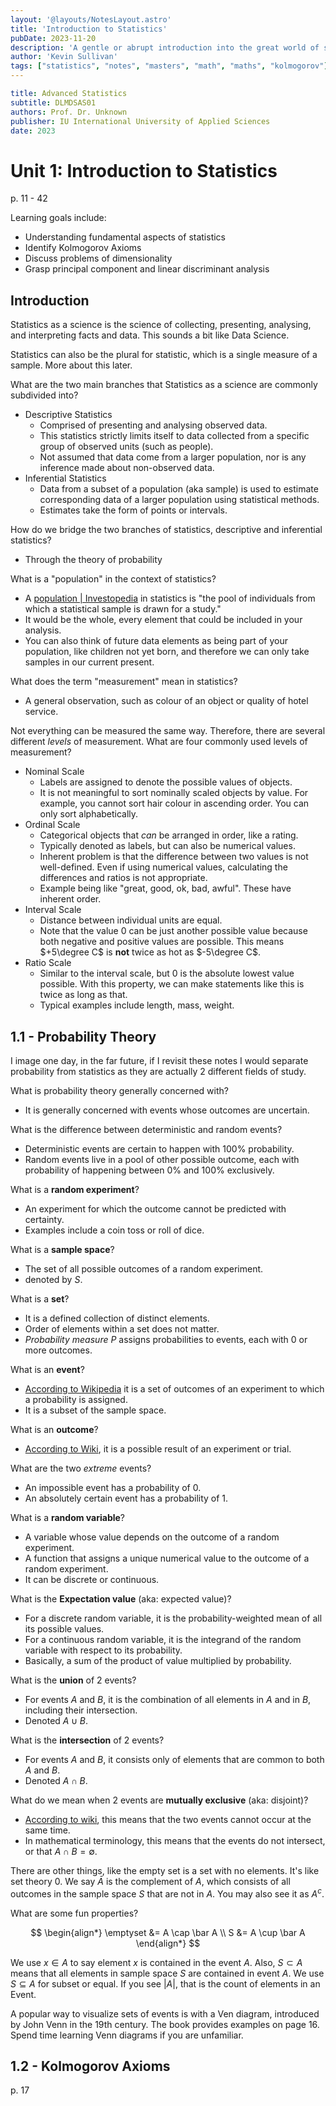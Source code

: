 ```yaml
---
layout: '@layouts/NotesLayout.astro'
title: 'Introduction to Statistics'
pubDate: 2023-11-20
description: 'A gentle or abrupt introduction into the great world of statistics'
author: 'Kevin Sullivan'
tags: ["statistics", "notes", "masters", "math", "maths", "kolmogorov"]
---
```


```yaml
title: Advanced Statistics
subtitle: DLMDSAS01
authors: Prof. Dr. Unknown
publisher: IU International University of Applied Sciences
date: 2023
```

# Unit 1: Introduction to Statistics

p. 11 - 42

Learning goals include:
+ Understanding fundamental aspects of statistics
+ Identify Kolmogorov Axioms
+ Discuss problems of dimensionality
+ Grasp principal component and linear discriminant analysis

## Introduction 

Statistics as a science is the science of collecting, presenting, analysing, and interpreting facts and data. This sounds a bit like Data Science.

Statistics can also be the plural for statistic, which is a single measure of a sample. More about this later. 

What are the two main branches that Statistics as a science are commonly subdivided into?
+ Descriptive Statistics
	+ Comprised of presenting and analysing observed data. 
	+ This statistics strictly limits itself to data collected from a specific group of observed units (such as people).
	+ Not assumed that data come from a larger population, nor is any inference made about non-observed data.
+ Inferential Statistics
	+ Data from a subset of a population (aka sample) is used to estimate corresponding data of a larger population using statistical methods. 
	+ Estimates take the form of points or intervals. 

How do we bridge the two branches of statistics, descriptive and inferential statistics?
+ Through the theory of probability

What is a "population" in the context of statistics?
+ A [population | Investopedia](https://www.investopedia.com/terms/p/population.asp) in statistics is "the pool of individuals from which a statistical sample is drawn for a study."
+ It would be the whole, every element that could be included in your analysis. 
+ You can also think of future data elements as being part of your population, like children not yet born, and therefore we can only take samples in our current present. 

What does the term "measurement" mean in statistics?
+ A general observation, such as colour of an object or quality of hotel service. 

Not everything can be measured the same way. Therefore, there are several different _levels_ of measurement. What are four commonly used levels of measurement?
+ Nominal Scale
	+ Labels are assigned to denote the possible values of objects.
	+ It is not meaningful to sort nominally scaled objects by value. For example, you cannot sort hair colour in ascending order. You can only sort alphabetically. 
+ Ordinal Scale
	+ Categorical objects that _can_ be arranged in order, like a rating.
	+ Typically denoted as labels, but can also be numerical values. 
	+ Inherent problem is that the difference between two values is not well-defined. Even if using numerical values, calculating the differences and ratios is not appropriate.
	+ Example being like "great, good, ok, bad, awful". These have inherent order.
+ Interval Scale
	+ Distance between individual units are equal. 
	+ Note that the value 0 can be just another possible value because both negative and positive values are possible. This means $+5\degree C$ is **not** twice as hot as $-5\degree C$. 
+ Ratio Scale
	+ Similar to the interval scale, but 0 is the absolute lowest value possible. With this property, we can make statements like this is twice as long as that.
	+ Typical examples include length, mass, weight. 

## 1.1 - Probability Theory

I image one day, in the far future, if I revisit these notes I would separate probability from statistics as they are actually 2 different fields of study. 

What is probability theory generally concerned with?
+ It is generally concerned with events whose outcomes are uncertain. 

What is the difference between deterministic and random events?
+ Deterministic events are certain to happen with 100% probability.
+ Random events live in a pool of other possible outcome, each with probability of happening between 0% and 100% exclusively. 

What is a **random experiment**?
+ An experiment for which the outcome cannot be predicted with certainty. 
+ Examples include a coin toss or roll of dice. 

What is a **sample space**?
+ The set of all possible outcomes of a random experiment.
+ denoted by $S$.

What is a **set**?
+ It is a defined collection of distinct elements. 
+ Order of elements within a set does not matter. 
+ _Probability measure_ $P$ assigns probabilities to events, each with 0 or more outcomes. 

What is an **event**?
+ [According to Wikipedia](https://en.wikipedia.org/wiki/Event_(probability_theory)) it is a set of outcomes of an experiment to which a probability is assigned. 
+ It is a subset of the sample space. 

What is an **outcome**?
+ [According to Wiki](https://en.wikipedia.org/wiki/Outcome_(probability)), it is a possible result of an experiment or trial. 

What are the two _extreme_ events?
+ An impossible event has a probability of 0.
+ An absolutely certain event has a probability of 1. 

What is a **random variable**?
+ A variable whose value depends on the outcome of a random experiment.
+ A function that assigns a unique numerical value to the outcome of a random experiment. 
+ It can be discrete or continuous. 

What is the **Expectation value** (aka: expected value)?
+ For a discrete random variable, it is the probability-weighted mean of all its possible values. 
+ For a continuous random variable, it is the integrand of the random variable with respect to its probability.
+ Basically, a sum of the product of value multiplied by probability. 

What is the **union** of 2 events?
+ For events $A$ and $B$, it is the combination of all elements in $A$ and in $B$, including their intersection. 
+ Denoted $A \cup B$. 

What is the **intersection** of 2 events?
+ For events $A$ and $B$, it consists only of elements that are common to both $A$ and $B$. 
+ Denoted $A \cap B$. 

What do we mean when 2 events are **mutually exclusive** (aka: disjoint)?
+ [According to wiki](https://en.wikipedia.org/wiki/Mutual_exclusivity), this means that the two events cannot occur at the same time.
+ In mathematical terminology, this means that the events do not intersect, or that $A \cap B = \emptyset$.

There are other things, like the empty set is a set with no elements. It's like set theory 0. We say $\bar A$ is the complement of $A$, which consists of all outcomes in the sample space $S$ that are not in $A$. You may also see it as $A^c$. 

What are some fun properties?

$$
\begin{align*}
\emptyset &= A \cap \bar A \\
S &= A \cup \bar A
\end{align*}
$$

We use $x \in A$ to say element $x$ is contained in the event $A$. Also, $S \subset A$ means that all elements in sample space $S$ are contained in event $A$. We use $S \subseteq A$ for subset or equal. If you see $|A|$, that is the count of elements in an Event. 

A popular way to visualize sets of events is with a Ven diagram, introduced by John Venn in the 19th century. The book provides examples on page 16. Spend time learning Venn diagrams if you are unfamiliar. 

## 1.2 - Kolmogorov Axioms

p. 17
